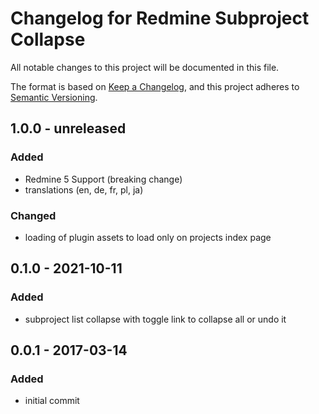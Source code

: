 # Changelog for Redmine Subproject Collapse

All notable changes to this project will be documented in this file.

The format is based on [Keep a Changelog](https://keepachangelog.com/en/1.0.0/),
and this project adheres to [Semantic Versioning](https://semver.org/spec/v2.0.0.html).

## 1.0.0 - unreleased

### Added

* Redmine 5 Support (breaking change)
* translations (en, de, fr, pl, ja)

### Changed

* loading of plugin assets to load only on projects index page

## 0.1.0 - 2021-10-11

### Added

* subproject list collapse with toggle link to collapse all or undo it

## 0.0.1 - 2017-03-14

### Added

* initial commit
